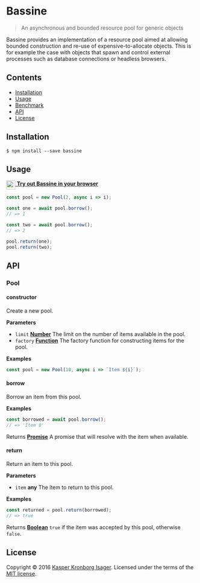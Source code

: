 # Bassine

> An asynchronous and bounded resource pool for generic objects

Bassine provides an implementation of a resource pool aimed at allowing bounded construction and re-use of expensive-to-allocate objects. This is for example the case with objects that spawn and control external processes such as database connections or headless browsers.

## Contents

-   [Installation](#installation)
-   [Usage](#usage)
-   [Benchmark](#benchmark)
-   [API](#api)
-   [License](#license)

## Installation

```console
$ npm install --save bassine
```

## Usage

[<img src="https://www.npmjs.com/static/images/runkit.svg" width=24 align=top> __Try out Bassine in your browser__](https://runkit.com/npm/bassine)

```js
const pool = new Pool(2, async i => i);

const one = await pool.borrow();
// => 1

const two = await pool.borrow();
// => 2

pool.return(one);
pool.return(two);
```

## API

<!-- Generated by documentation.js. Update this documentation by updating the source code. -->

### Pool

#### constructor

Create a new pool.

**Parameters**

-   `limit` **[Number](https://developer.mozilla.org/en-US/docs/Web/JavaScript/Reference/Global_Objects/Number)** The limit on the number of items available in the pool.
-   `factory` **[Function](https://developer.mozilla.org/en-US/docs/Web/JavaScript/Reference/Statements/function)** The factory function for constructing items for the pool.

**Examples**

```javascript
const pool = new Pool(10, async i => `Item ${i}`);
```

#### borrow

Borrow an item from this pool.

**Examples**

```javascript
const borrowed = await pool.borrow();
// => 'Item 0'
```

Returns **[Promise](https://developer.mozilla.org/en-US/docs/Web/JavaScript/Reference/Global_Objects/Promise)** A promise that will resolve with the item when available.

#### return

Return an item to this pool.

**Parameters**

-   `item` **any** The item to return to this pool.

**Examples**

```javascript
const returned = pool.return(borrowed);
// => true
```

Returns **[Boolean](https://developer.mozilla.org/en-US/docs/Web/JavaScript/Reference/Global_Objects/Boolean)** `true` if the item was accepted by this pool, otherwise `false`.

## License

Copyright © 2016 [Kasper Kronborg Isager](https://github.com/kasperisager). Licensed under the terms of the [MIT license](LICENSE.md).
